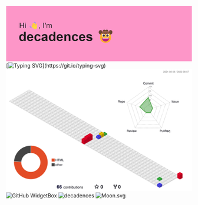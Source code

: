 
![alt decadences](https://github.com/decadences/decadences/blob/main/header.png)
[![Typing SVG](https://readme-typing-svg.herokuapp.com?lines=Hello+I'm+decadences%2C+I'm+glad+you+visited+my+page%2C+have+fun!)](https://git.io/typing-svg)
![](./profile-3d-contrib/profile-gitblock.svg)
![GitHub WidgetBox](https://github-widgetbox.vercel.app/api/profile?username=decadences&data=followers,repositories,stars,commits)
![decadences](https://capsule-render.vercel.app/api?type=waving&height=200&text=decadences!&fontAlign=80&fontAlignY=40&color=gradient)
![Moon.svg](https://moon-svg.minung.dev/moon.svg?theme=basic)
